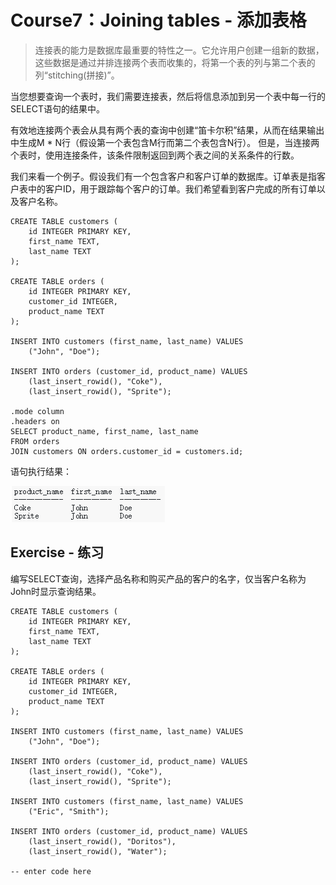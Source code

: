 # **Course7：Joining tables - 添加表格**
>连接表的能力是数据库最重要的特性之一。它允许用户创建一组新的数据，这些数据是通过并排连接两个表而收集的，将第一个表的列与第二个表的列“stitching(拼接)”。

当您想要查询一个表时，我们需要连接表，然后将信息添加到另一个表中每一行的SELECT语句的结果中。

有效地连接两个表会从具有两个表的查询中创建“笛卡尔积”结果，从而在结果输出中生成M * N行（假设第一个表包含M行而第二个表包含N行）。 但是，当连接两个表时，使用连接条件，该条件限制返回到两个表之间的关系条件的行数。

我们来看一个例子。假设我们有一个包含客户和客户订单的数据库。订单表是指客户表中的客户ID，用于跟踪每个客户的订单。我们希望看到客户完成的所有订单以及客户名称。

```
CREATE TABLE customers (
    id INTEGER PRIMARY KEY,
    first_name TEXT,
    last_name TEXT
);

CREATE TABLE orders (
    id INTEGER PRIMARY KEY,
    customer_id INTEGER,
    product_name TEXT
);

INSERT INTO customers (first_name, last_name) VALUES
    ("John", "Doe");

INSERT INTO orders (customer_id, product_name) VALUES
    (last_insert_rowid(), "Coke"),
    (last_insert_rowid(), "Sprite");

.mode column
.headers on
SELECT product_name, first_name, last_name
FROM orders
JOIN customers ON orders.customer_id = customers.id;
```

语句执行结果：

![SQL](./photos/Course7/C7-1.PNG)

## Exercise - 练习
编写SELECT查询，选择产品名称和购买产品的客户的名字，仅当客户名称为John时显示查询结果。

```
CREATE TABLE customers (
    id INTEGER PRIMARY KEY,
    first_name TEXT,
    last_name TEXT
);

CREATE TABLE orders (
    id INTEGER PRIMARY KEY,
    customer_id INTEGER,
    product_name TEXT
);

INSERT INTO customers (first_name, last_name) VALUES
    ("John", "Doe");

INSERT INTO orders (customer_id, product_name) VALUES
    (last_insert_rowid(), "Coke"),
    (last_insert_rowid(), "Sprite");

INSERT INTO customers (first_name, last_name) VALUES
    ("Eric", "Smith");

INSERT INTO orders (customer_id, product_name) VALUES
    (last_insert_rowid(), "Doritos"),
    (last_insert_rowid(), "Water");

-- enter code here
```
